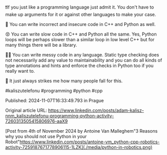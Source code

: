 ❗If you just like a programming language just admit it. You don't have to make up arguments for it or against other languages to make your case.


🔐 You can write incorrect and insecure code in C++ and Python as well.


😡 You can write slow code in C++ and Python all the same. Yes, Python loops will be perhaps slower than a similar loop in low level C++ but for many things there will be a library.


🤦‍♂️ You can write messy code in any language. Static type checking does not necessarily add any value to maintainability and you can do all kinds of type annotations and hints and enforce the checks in Python too if you really want to.


🤔 It just always strikes me how many people fall for this.


#kaliszutelefonu #programming #python #cpp


Published: 2024-11-07T16:33:49.793 in Prague

Original article URL: https://www.linkedin.com/posts/adam-kalisz-nnm_kaliszutelefonu-programming-python-activity-7260313505415806976-aaX9

[Post from 4th of November 2024 by Antoine Van Malleghem"3 Reasons why you should not use Python in your Robot"https://www.linkedin.com/posts/antoine-vm_python-cpp-robotics-activity-7259187671778906115-1LZK](./media/python-in-robotics.png)